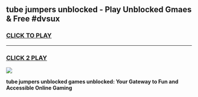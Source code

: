 
## tube jumpers unblocked - Play Unblocked Gmaes & Free #dvsux
<h3>
<a href="https://news.freeplayer.one?title=tube_jumpers_unblocked&ref=24F">CLICK TO PLAY</a></h3>
<hr>

<h3>
<a href="https://news.freeplayer.one?title=tube_jumpers_unblocked&ref=24F">CLICK 2 PLAY</a>
  
</h3>

<a href="https://news.freeplayer.one?title=tube_jumpers_unblocked&ref=24F/"><img src="https://clearcache.store/games.png"></a>


**tube jumpers unblocked games unblocked: Your Gateway to Fun and Accessible Online Gaming**
